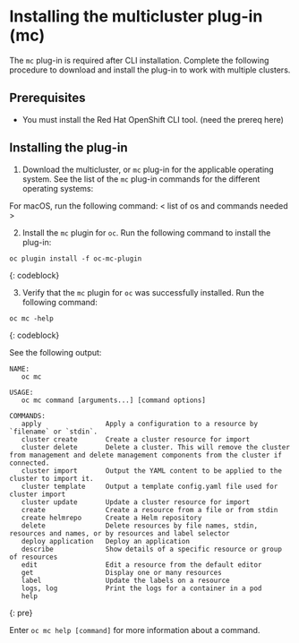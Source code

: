 # Installing the multicluster plug-in (mc)

The `mc` plug-in is required after CLI installation. Complete the following procedure to download and install the plug-in to work with multiple clusters.

## Prerequisites

* You must install the Red Hat OpenShift CLI tool. (need the prereq here)

## Installing the plug-in 

1. Download the multicluster, or `mc` plug-in for the applicable operating system. See the list of the `mc` plug-in commands for the different operating systems:

  For macOS, run the following command: < list of os and commands needed >
   
2. Install the `mc` plugin for `oc`. Run the following command to install the plug-in:

  ```
  oc plugin install -f oc-mc-plugin
  ```
  {: codeblock}

3. Verify that the `mc` plugin for `oc` was successfully installed. Run the following command:

  ```
  oc mc -help
  ```
  {: codeblock}

  See the following output:

  ```
  NAME:
     oc mc

  USAGE:
     oc mc command [arguments...] [command options]

  COMMANDS:
     apply                Apply a configuration to a resource by `filename` or `stdin`.
     cluster create       Create a cluster resource for import
     cluster delete       Delete a cluster. This will remove the cluster from management and delete management components from the cluster if connected.
     cluster import       Output the YAML content to be applied to the cluster to import it.
     cluster template     Output a template config.yaml file used for cluster import
     cluster update       Update a cluster resource for import
     create               Create a resource from a file or from stdin
     create helmrepo      Create a Helm repository
     delete               Delete resources by file names, stdin, resources and names, or by resources and label selector
     deploy application   Deploy an application
     describe             Show details of a specific resource or group of resources
     edit                 Edit a resource from the default editor
     get                  Display one or many resources
     label                Update the labels on a resource
     logs, log            Print the logs for a container in a pod
     help
  ```
  {: pre}

  Enter `oc mc help [command]` for more information about a command.

